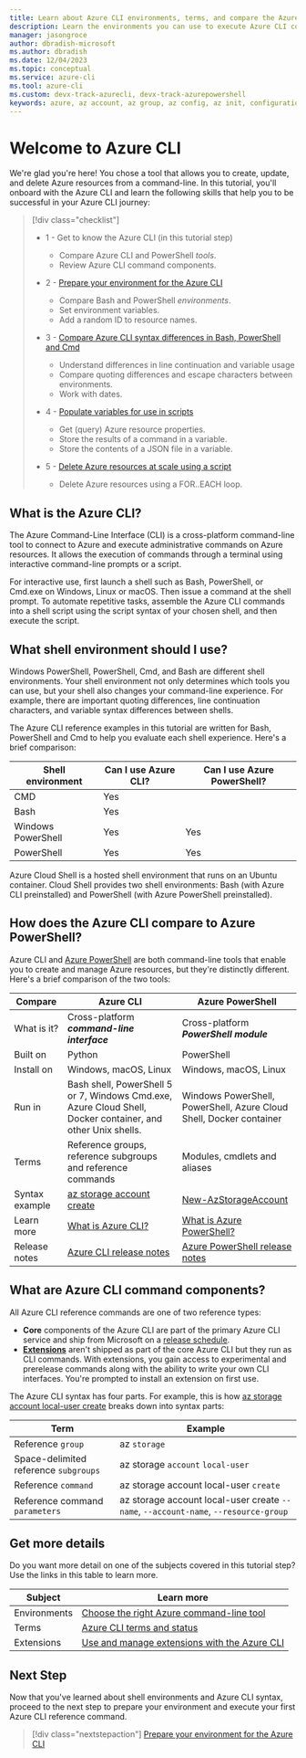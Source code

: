 ```yaml
---
title: Learn about Azure CLI environments, terms, and compare the Azure CLI to Azure PowerShell | Microsoft Docs
description: Learn the environments you can use to execute Azure CLI commands, Azure CLI terms, how the Azure CLI compares to Azure PowerShell.
manager: jasongroce
author: dbradish-microsoft
ms.author: dbradish
ms.date: 12/04/2023
ms.topic: conceptual
ms.service: azure-cli
ms.tool: azure-cli
ms.custom: devx-track-azurecli, devx-track-azurepowershell
keywords: azure, az account, az group, az config, az init, configuration
---
```

# Welcome to Azure CLI

We're glad you're here! You chose a tool that allows you to create, update, and delete Azure resources from a command-line. In this tutorial, you'll onboard with the Azure CLI and learn the following skills that help you to be successful in your Azure CLI journey:

> [!div class="checklist"]
>
> * 1 - Get to know the Azure CLI (in this tutorial step)
>   * Compare Azure CLI and PowerShell _tools_.
>   * Review Azure CLI command components.
>
> * 2 - [Prepare your environment for the Azure CLI](./get-started-tutorial-1-prepare-environment.md)
>   * Compare Bash and PowerShell _environments_.
>   * Set environment variables.
>   * Add a random ID to resource names.
> 
> * 3 - [Compare Azure CLI syntax differences in Bash, PowerShell and Cmd](./get-started-tutorial-2-environment-syntax.md)
>   * Understand differences in line continuation and variable usage
>   * Compare quoting differences and escape characters between environments.
>   * Work with dates.
> 
> * 4 - [Populate variables for use in scripts](./get-started-tutorial-3-use-variables.md)
>   * Get (query) Azure resource properties.
>   * Store the results of a command in a variable.
>   * Store the contents of a JSON file in a variable.
> 
> * 5 - [Delete Azure resources at scale using a script](./get-started-tutorial-4-delete-resources.md)
>   * Delete Azure resources using a FOR..EACH loop.

## What is the Azure CLI?

The Azure Command-Line Interface (CLI) is a cross-platform command-line tool to connect to Azure and execute administrative commands on Azure resources. It allows the execution of commands through a terminal using interactive command-line prompts or a script.

For interactive use, first launch a shell such as Bash, PowerShell, or Cmd.exe on Windows, Linux or macOS. Then issue a command at the shell prompt. To automate repetitive tasks, assemble the Azure CLI commands into a shell script using the script syntax of your chosen shell, and then execute the script.

## What shell environment should I use?

Windows PowerShell, PowerShell, Cmd, and Bash are different shell environments. Your shell environment not only determines which tools you can use, but your shell also changes your command-line experience. For example, there are important quoting differences, line continuation characters, and variable syntax differences between shells.

The Azure CLI reference examples in this tutorial are written for Bash, PowerShell and Cmd to help you evaluate each shell experience. Here's a brief comparison:

|Shell environment | Can I use Azure CLI? | Can I use Azure PowerShell?|
|-|-|-|
| CMD | Yes ||
| Bash | Yes ||
| Windows PowerShell | Yes | Yes |
| PowerShell | Yes | Yes |

Azure Cloud Shell is a hosted shell environment that runs on an Ubuntu container. Cloud Shell provides two shell environments: Bash (with Azure CLI preinstalled) and PowerShell (with Azure PowerShell preinstalled).

## How does the Azure CLI compare to Azure PowerShell?

Azure CLI and [Azure PowerShell](/powershell/azure/) are both command-line tools that enable you to create and manage Azure resources, but they're distinctly different. Here's a brief comparison of the two tools:

| Compare | Azure CLI | Azure PowerShell |
|-|-|-|
|What is it?|Cross-platform **_command-line interface_** | Cross-platform **_PowerShell module_**
|Built on | Python | PowerShell
|Install on| Windows, macOS, Linux | Windows, macOS, Linux
|Run in|Bash shell, PowerShell 5 or 7, Windows Cmd.exe, Azure Cloud Shell, Docker container, and other Unix shells.| Windows PowerShell, PowerShell, Azure Cloud Shell, Docker container
|Terms| Reference groups, reference subgroups and reference commands | Modules, cmdlets and aliases
|Syntax example | [az storage account create](/cli/azure/storage/account#az-storage-account-create) | [New-AzStorageAccount](/powershell/module/az.storage/new-azstorageaccount) |
|Learn more | [What is Azure CLI?](./what-is-azure-cli.md) | [What is Azure PowerShell?](/powershell/azure/what-is-azure-powershell)
|Release notes| [Azure CLI release notes](./release-notes-azure-cli.md) | [Azure PowerShell release notes](/powershell/azure/release-notes-azureps)

## What are Azure CLI command components?

All Azure CLI reference commands are one of two reference types:

* **Core** components of the Azure CLI are part of the primary Azure CLI service and ship from Microsoft on a [release schedule](./release-notes-azure-cli.md).
* **[Extensions](./azure-cli-extensions-overview.md)** aren't shipped as part of the core Azure CLI but they run as CLI commands. With extensions, you gain access to experimental and prerelease commands along with the ability to write your own CLI interfaces. You're prompted to install an extension on first use.

The Azure CLI syntax has four parts. For example, this is how [az storage account local-user create](/cli/azure/storage/account/local-user#az-storage-account-local-user-create) breaks down into syntax parts:

| Term | Example |
|-|-|
| Reference `group` | az `storage`
| Space-delimited reference `subgroups` | az storage `account` `local-user`
| Reference `command` | az storage account local-user `create`
| Reference command `parameters` | az storage account local-user create `--name`, `--account-name`, `--resource-group`

## Get more details

Do you want more detail on one of the subjects covered in this tutorial step? Use the links in this table to learn more.

| Subject | Learn more |
|-|-|
| Environments | [Choose the right Azure command-line tool](./choose-the-right-azure-command-line-tool.md)
| Terms | [Azure CLI terms and status](reference-types-and-status.md) |
| Extensions | [Use and manage extensions with the Azure CLI](./azure-cli-extensions-overview.md)

## Next Step

Now that you've learned about shell environments and Azure CLI syntax, proceed to the next step to prepare your environment and execute your first Azure CLI reference command.

> [!div class="nextstepaction"]
> [Prepare your environment for the Azure CLI](./get-started-tutorial-1-prepare-environment.md)
